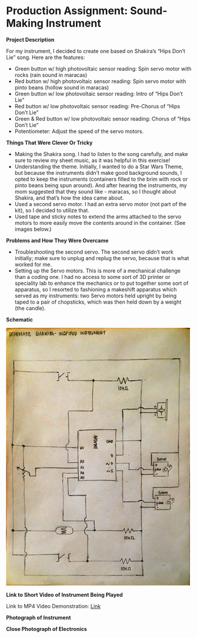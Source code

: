 # Production Assignment: Sound-Making Instrument

**Project Description**

For my instrument, I decided to create one based on Shakira’s “Hips Don’t Lie” song.  Here are the features:
- Green button w/ high photovoltaic sensor reading: Spin servo motor with rocks (rain sound in maracas)
- Red button w/ high photovoltaic sensor reading: Spin servo motor with pinto beans (hollow sound in maracas)
- Green button w/ low photovoltaic sensor reading: Intro of “Hips Don’t Lie”
- Red button w/ low photovoltaic sensor reading: Pre-Chorus of “Hips Don’t Lie”
- Green & Red button w/ low photovoltaic sensor reading: Chorus of “Hips Don’t Lie”
- Potentiometer: Adjust the speed of the servo motors. 

**Things That Were Clever Or Tricky**

- Making the Shakira song.  I had to listen to the song carefully, and make sure to review my sheet music, as it was helpful in this exercise!
- Understanding the theme.  Initially, I wanted to do a Star Wars Theme, but because the instruments didn’t make good background sounds, I opted to keep the instruments (containers filled to the brim with rock or pinto beans being spun around). And after hearing the instruments, my mom suggested that they sound like - maracas, so I thought about Shakira, and that’s how the idea came about.
- Used a second servo motor. I had an extra servo motor (not part of the kit), so I decided to utilize that.
- Used tape and sticky notes to extend the arms attached to the servo motors to more easily move the contents around in the container.  (See images below.) 

**Problems and How They Were Overcame**

- Troubleshooting the second servo.  The second servo didn’t work initially; make sure to unplug and replug the servo, because that is what worked for me. 
- Setting up the Servo motors.  This is more of a mechanical challenge than a coding one. I had no access to some sort of 3D printer or speciality lab to enhance the mechanics or to put together some sort of apparatus, so I resorted to fashioning a makeshift apparatus which served as my instruments: two Servo motors held upright by being taped to a pair of chopsticks, which was then held down by a weight (the candle). 

**Schematic**

<img src="https://github.com/joshsanchez98/CreativeProgrammingAndElectronics/blob/master/July_27/2020-07-27%2003-16.jpeg" width="500" height="700">

**Link to Short Video of Instrument Being Played**

Link to MP4 Video Demonstration: [Link](https://drive.google.com/file/d/1RaSDwkU-C4QWyy_zLe_JHOHseluSeCJy/view?usp=sharing)

**Photograph of Instrument**

**Close Photograph of Electronics**
